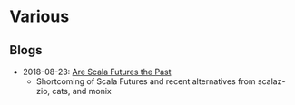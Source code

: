 # Various

## Blogs

  * 2018-08-23: [Are Scala Futures the Past](https://medium.com/@sderosiaux/are-scala-futures-the-past-69bd62b9c001)
     * Shortcoming of Scala Futures and recent alternatives from scalaz-zio, cats, and monix